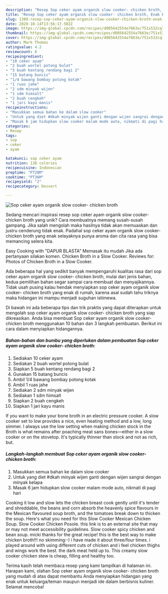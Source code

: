 ```yaml
---
description: "Resep Sop ceker ayam organik slow cooker- chicken broth, Enak Banget"
title: "Resep Sop ceker ayam organik slow cooker- chicken broth, Enak Banget"
slug: 1380-resep-sop-ceker-ayam-organik-slow-cooker-chicken-broth-enak-banget
date: 2020-10-14T13:56:17.502Z
image: https://img-global.cpcdn.com/recipes/d005642554a7663e/751x532cq70/sop-ceker-ayam-organik-slow-cooker-chicken-broth-foto-resep-utama.jpg
thumbnail: https://img-global.cpcdn.com/recipes/d005642554a7663e/751x532cq70/sop-ceker-ayam-organik-slow-cooker-chicken-broth-foto-resep-utama.jpg
cover: https://img-global.cpcdn.com/recipes/d005642554a7663e/751x532cq70/sop-ceker-ayam-organik-slow-cooker-chicken-broth-foto-resep-utama.jpg
author: Mark Thomas
ratingvalue: 4.2
reviewcount: 8
recipeingredient:
- "10 ceker ayam"
- "2 buah wortel potong bulat"
- "5 buah kentang rendang bagi 2"
- "15 batang buncis"
- "1/4 bawang bombay potong kotak"
- "1 ruas jahe"
- "2 sdm minyak wijen"
- "1 sdm himsalt"
- "2 buah cengkeh"
- "1 jari kayu manis"
recipeinstructions:
- "Masukkan semua bahan ke dalam slow cooker"
- "Untuk yang diet #dkah minyak wijen ganti dengan wijen sangrai dengan minyak kelapa"
- "Masak 6 jam hidupkan slow cooker malam mode auto, nikmati di pagi hari"
categories:
- Resep
tags:
- sop
- ceker
- ayam

katakunci: sop ceker ayam 
nutrition: 138 calories
recipecuisine: Indonesian
preptime: "PT20M"
cooktime: "PT36M"
recipeyield: "2"
recipecategory: Dessert

---
```



![Sop ceker ayam organik slow cooker- chicken broth](https://img-global.cpcdn.com/recipes/d005642554a7663e/751x532cq70/sop-ceker-ayam-organik-slow-cooker-chicken-broth-foto-resep-utama.jpg)

Sedang mencari inspirasi resep sop ceker ayam organik slow cooker- chicken broth yang unik? Cara membuatnya memang susah-susah gampang. Jika salah mengolah maka hasilnya tidak akan memuaskan dan justru cenderung tidak enak. Padahal sop ceker ayam organik slow cooker- chicken broth yang enak selayaknya punya aroma dan cita rasa yang bisa memancing selera kita.

Easy Cooking with &#34;DAPUR BLASTA&#34; Memasak itu mudah Jika ada pertanyaan silakan komen. Chicken Broth in a Slow Cooker. Reviews for: Photos of Chicken Broth in a Slow Cooker.

Ada beberapa hal yang sedikit banyak mempengaruhi kualitas rasa dari sop ceker ayam organik slow cooker- chicken broth, mulai dari jenis bahan, kedua pemilihan bahan segar sampai cara membuat dan menyajikannya. Tidak usah pusing kalau hendak menyiapkan sop ceker ayam organik slow cooker- chicken broth yang enak di rumah, karena asal sudah tahu triknya maka hidangan ini mampu menjadi suguhan istimewa.


Di bawah ini ada beberapa tips dan trik praktis yang dapat diterapkan untuk mengolah sop ceker ayam organik slow cooker- chicken broth yang siap dikreasikan. Anda bisa membuat Sop ceker ayam organik slow cooker- chicken broth menggunakan 10 bahan dan 3 langkah pembuatan. Berikut ini cara dalam menyiapkan hidangannya.

<!--inarticleads1-->

##### Bahan-bahan dan bumbu yang diperlukan dalam pembuatan Sop ceker ayam organik slow cooker- chicken broth:

1. Sediakan 10 ceker ayam
1. Sediakan 2 buah wortel potong bulat
1. Siapkan 5 buah kentang rendang bagi 2
1. Gunakan 15 batang buncis
1. Ambil 1/4 bawang bombay potong kotak
1. Ambil 1 ruas jahe
1. Sediakan 2 sdm minyak wijen
1. Sediakan 1 sdm himsalt
1. Siapkan 2 buah cengkeh
1. Siapkan 1 jari kayu manis


If you want to make your bone broth in an electric pressure cooker. A slow cooker set to low provides a nice, even heating method and a low, long simmer. I always use the low setting when making chicken stock in the Broth is what remains after poaching meat sans bones—either in a slow cooker or on the stovetop. It&#39;s typically thinner than stock and not as rich, but. 

<!--inarticleads2-->

##### Langkah-langkah membuat Sop ceker ayam organik slow cooker- chicken broth:

1. Masukkan semua bahan ke dalam slow cooker
1. Untuk yang diet #dkah minyak wijen ganti dengan wijen sangrai dengan minyak kelapa
1. Masak 6 jam hidupkan slow cooker malam mode auto, nikmati di pagi hari


Cooking it low and slow lets the chicken breast cook gently until it&#39;s tender and shreddable, the beans and corn absorb the heavenly spice flavours in the Mexican flavoured soup broth, and the tomatoes break down to thicken the soup. Here&#39;s what you need for this Slow Cooker Mexican Chicken Soup. Slow Cooker Chicken Posole. this link is to an external site that may or may not meet accessibility guidelines. Slow cooker spicy chicken and bean soup. micki thanks for the great recipe! this is the best way to make chicken broth!!! no skimming:-) i have made it about three/four times. i played around with using different cuts of chicken and i feel chicken thighs and wings work the best. the dark meat held up to. This creamy slow cooker chicken stew is cheap, filling and healthy too. 

Terima kasih telah membaca resep yang kami tampilkan di halaman ini. Harapan kami, olahan Sop ceker ayam organik slow cooker- chicken broth yang mudah di atas dapat membantu Anda menyiapkan hidangan yang enak untuk keluarga/teman maupun menjadi ide dalam berbisnis kuliner. Selamat mencoba!
